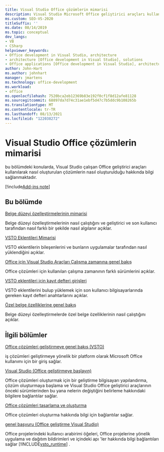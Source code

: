 ```yaml
---
title: Visual Studio Office çözümlerin mimarisi
description: Visual Studio Microsoft Office geliştirici araçları kullanılarak oluşturulan çözümler ve bunların nasıl çalıştıkları hakkında bilgi edinin.
ms.custom: SEO-VS-2020
titleSuffix: ''
ms.date: 08/14/2019
ms.topic: conceptual
dev_langs:
- VB
- CSharp
helpviewer_keywords:
- Office development in Visual Studio, architecture
- architecture [Office development in Visual Studio], solutions
- Office applications [Office development in Visual Studio], architecture
author: John-Hart
ms.author: johnhart
manager: jmartens
ms.technology: office-development
ms.workload:
- office
ms.openlocfilehash: 7520bca2eb12369b83e192f0cf1f8d12afe81128
ms.sourcegitcommit: 68897da7d74c31ae1ebf5d47c7b5ddc9b108265b
ms.translationtype: MT
ms.contentlocale: tr-TR
ms.lasthandoff: 08/13/2021
ms.locfileid: "122038272"
---
```

# <a name="architecture-of-office-solutions-in-visual-studio"></a>Visual Studio Office çözümlerin mimarisi
  bu bölümdeki konularda, Visual Studio çalışan Office geliştirici araçları kullanılarak nasıl oluşturulan çözümlerin nasıl oluşturulduğu hakkında bilgi sağlanmaktadır.

[!include[Add-ins note](includes/addinsnote.md)]

## <a name="in-this-section"></a>Bu bölümde

[Belge düzeyi özelleştirmelerinin mimarisi](../vsto/architecture-of-document-level-customizations.md)

Belge düzeyi özelleştirmelerinin nasıl çalıştığını ve geliştirici ve son kullanıcı tarafından nasıl farklı bir şekilde nasıl algılanır açıklar.

[VSTO Eklentileri Mimarisi](../vsto/architecture-of-vsto-add-ins.md)

VSTO eklentilerin bileşenlerini ve bunların uygulamalar tarafından nasıl yüklendiğini açıklar.

[Office için Visual Studio Araçları Çalışma zamanına genel bakış](../vsto/visual-studio-tools-for-office-runtime-overview.md)

Office çözümleri için kullanılan çalışma zamanının farklı sürümlerini açıklar.

[VSTO eklentileri için kayıt defteri girişleri](../vsto/registry-entries-for-vsto-add-ins.md)

VSTO eklentilerini bulup yüklemek için son kullanıcı bilgisayarlarında gereken kayıt defteri anahtarlarını açıklar.

[Özel belge özelliklerine genel bakış](../vsto/custom-document-properties-overview.md)

Belge düzeyi özelleştirmelerde özel belge özelliklerinin nasıl çalıştığını açıklar.

## <a name="related-sections"></a>İlgili bölümler

[Office çözümleri geliştirmeye genel bakış &#40;VSTO&#41;](../vsto/office-solutions-development-overview-vsto.md)

iş çözümleri geliştirmeye yönelik bir platform olarak Microsoft Office kullanımı için bir giriş sağlar.

[Visual Studio &#40;Office geliştirmeye başlayın&#41;](../vsto/getting-started-office-development-in-visual-studio.md)

Office çözümleri oluşturmak için bir geliştirme bilgisayarı yapılandırma, çözüm oluşturmaya başlama ve Visual Studio Office geliştirici araçlarının önceki sürümlerinden bu yana nelerin değiştiğini belirleme hakkındaki bilgilere bağlantılar sağlar.

[Office çözümleri tasarlama ve oluşturma](../vsto/designing-and-creating-office-solutions.md)

Office çözümleri oluşturma hakkında bilgi için bağlantılar sağlar.

[genel başvuru &#40;Office geliştirme Visual Studio&#41;](../vsto/general-reference-office-development-in-visual-studio.md)

Office projelerindeki kullanıcı arabirimi öğeleri, Office projelerine yönelik uygulama ve dağıtım bildirimleri ve içindeki apı 'ler hakkında bilgi bağlantıları sağlar [!INCLUDE[vsto_runtime](../vsto/includes/vsto-runtime-md.md)] .

